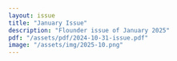 ```yaml
---
layout: issue
title: "January Issue"
description: "Flounder issue of January 2025"
pdf: "/assets/pdf/2024-10-31-issue.pdf"
image: "/assets/img/2025-10.png"
---
```

